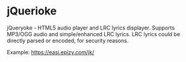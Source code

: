 # jQuerioke
jQueryoke - HTML5 audio player and LRC lyrics displayer. Supports MP3/OGG audio and simple/enhanced LRC lyrics. LRC lyrics could be directly parsed or encoded, for security reasons.

Example: https://easi.epizy.com/jk/
